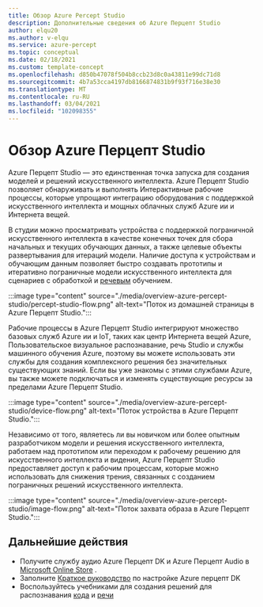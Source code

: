 ```yaml
---
title: Обзор Azure Percept Studio
description: Дополнительные сведения об Azure Перцепт Studio
author: elqu20
ms.author: v-elqu
ms.service: azure-percept
ms.topic: conceptual
ms.date: 02/18/2021
ms.custom: template-concept
ms.openlocfilehash: d850b47078f504b8ccb23d8c0a43811e99dc71d8
ms.sourcegitcommit: 4b7a53cca4197db8166874831b9f93f716e38e30
ms.translationtype: MT
ms.contentlocale: ru-RU
ms.lasthandoff: 03/04/2021
ms.locfileid: "102098355"
---
```

# <a name="azure-percept-studio-overview"></a>Обзор Azure Перцепт Studio

Azure Перцепт Studio — это единственная точка запуска для создания моделей и решений искусственного интеллекта. Azure Перцепт Studio позволяет обнаруживать и выполнять Интерактивные рабочие процессы, которые упрощают интеграцию оборудования с поддержкой искусственного интеллекта и мощных облачных служб Azure ии и Интернета вещей.

В студии можно просматривать устройства с поддержкой пограничной искусственного интеллекта в качестве конечных точек для сбора начальных и текущих обучающих данных, а также целевые объекты развертывания для итераций модели. Наличие доступа к устройствам и обучающим данным позволяет быстро создавать прототипы и итеративно пограничные модели [](./tutorial-nocode-vision.md) искусственного интеллекта для сценариев с обработкой и [речевым](./tutorial-no-code-speech.md) обучением.

:::image type="content" source="./media/overview-azure-percept-studio/percept-studio-flow.png" alt-text="Поток из домашней страницы в Azure Перцепт Studio.":::

Рабочие процессы в Azure Перцепт Studio интегрируют множество базовых служб Azure ии и IoT, таких как центр Интернета вещей Azure, Пользовательское визуальное распознавание, речь Studio и службы машинного обучения Azure, поэтому вы можете использовать эти службы для создания комплексного решения без значительных существующих знаний. Если вы уже знакомы с этими службами Azure, вы также можете подключаться и изменять существующие ресурсы за пределами Azure Перцепт Studio.

:::image type="content" source="./media/overview-azure-percept-studio/device-flow.png" alt-text="Поток устройства в Azure Перцепт Studio.":::

Независимо от того, являетесь ли вы новичком или более опытным разработчиком модели и решения искусственного интеллекта, работаем над прототипом или переходом к рабочему решению для искусственного интеллекта и видения, Azure Перцепт Studio предоставляет доступ к рабочим процессам, которые можно использовать для снижения трения, связанных с созданием пограничных решений искусственного интеллекта.

:::image type="content" source="./media/overview-azure-percept-studio/image-flow.png" alt-text="Поток захвата образа в Azure Перцепт Studio.":::

## <a name="next-steps"></a>Дальнейшие действия

<!-- [here](https://go.microsoft.com/fwlink/?linkid=2135819). -->

- Получите службу аудио Azure Перцепт DK и Azure Перцепт Audio в [Microsoft Online Store](https://go.microsoft.com/fwlink/p/?LinkId=2155270) .
- Заполните [Краткое руководство](./quickstart-percept-dk-set-up.md) по настройке Azure перцепт DK
- Воспользуйтесь учебниками для создания решений для распознавания [кода](./tutorial-nocode-vision.md) и [речи](./tutorial-no-code-speech.md)
